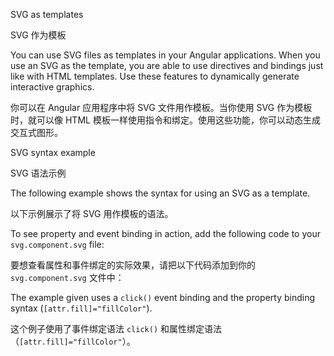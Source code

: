 SVG as templates

SVG 作为模板

You can use SVG files as templates in your Angular applications.
When you use an SVG as the template, you are able to use directives and bindings just like with HTML templates.
Use these features to dynamically generate interactive graphics.

你可以在 Angular 应用程序中将 SVG 文件用作模板。当你使用 SVG 作为模板时，就可以像 HTML 模板一样使用指令和绑定。使用这些功能，你可以动态生成交互式图形。

SVG syntax example

SVG 语法示例

The following example shows the syntax for using an SVG as a template.

以下示例展示了将 SVG 用作模板的语法。

To see property and event binding in action, add the following code to your `svg.component.svg` file:

要想查看属性和事件绑定的实际效果，请把以下代码添加到你的 `svg.component.svg` 文件中：

The example given uses a `click()` event binding and the property binding syntax \(`[attr.fill]="fillColor"`\).

这个例子使用了事件绑定语法 `click()` 和属性绑定语法（`[attr.fill]="fillColor"`）。